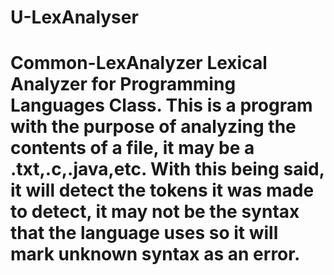 # U-LexAnalyser
# Common-LexAnalyzer Lexical Analyzer for Programming Languages Class. This is a program with the purpose of analyzing the contents of a file, it may be a .txt,.c,.java,etc. With this being said, it will detect the tokens it was made to detect, it may not be the syntax that the language uses so it will mark unknown syntax as an error.
